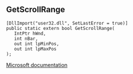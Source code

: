 ## GetScrollRange

```
[DllImport("user32.dll", SetLastError = true)]
public static extern bool GetScrollRange(
   IntPtr hWnd,
   int nBar,
   out int lpMinPos,
   out int lpMaxPos
);
```

[Microsoft documentation](https://docs.microsoft.com/en-us/windows/win32/api/winuser/nf-winuser-getscrollrange)
